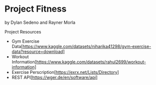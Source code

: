 # Project Fitness
 by Dylan Sedeno and Rayner Morla

 Project Resources
 
 - Gym Exercise Data[https://www.kaggle.com/datasets/niharika41298/gym-exercise-data?resource=download]
 - Workout Information[https://www.kaggle.com/datasets/rahul2699/workout-information]
 - Exercise Perscription[https://exrx.net/Lists/Directory]
 - REST API[https://wger.de/en/software/api]
